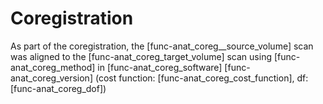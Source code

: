 # Coregistration
As part of the coregistration, the [func-anat_coreg__source_volume] scan was aligned to the [func-anat_coreg_target_volume] scan using [func-anat_coreg_method] in [func-anat_coreg_software] [func-anat_coreg_version] (cost function: [func-anat_coreg_cost_function], df: [func-anat_coreg_dof])
